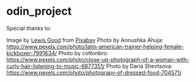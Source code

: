 # odin_project

Special thanks to:

Image by <a href="https://pixabay.com/users/lewisgoodphotos-15859574/?utm_source=link-attribution&amp;utm_medium=referral&amp;utm_campaign=image&amp;utm_content=5030966">Lewis Good</a> from <a href="https://pixabay.com//?utm_source=link-attribution&amp;utm_medium=referral&amp;utm_campaign=image&amp;utm_content=5030966">Pixabay</a>
Photo by Annushka  Ahuja: https://www.pexels.com/photo/latin-american-trainer-helping-female-kickboxer-7991634/
Photo by cottonbro: https://www.pexels.com/photo/close-up-photograph-of-a-woman-with-curly-hair-listening-to-music-6877351/
Photo by Daria Shevtsova: https://www.pexels.com/photo/photograpy-of-dressed-food-704571/